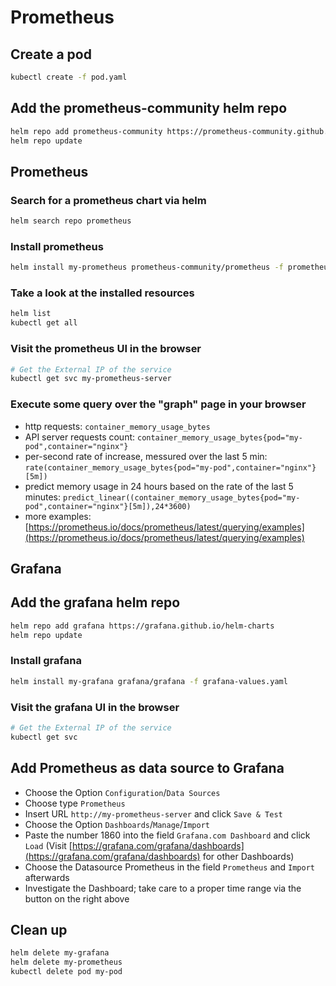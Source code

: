 # Prometheus

## Create a pod

```bash
kubectl create -f pod.yaml
```

## Add the prometheus-community helm repo

```bash
helm repo add prometheus-community https://prometheus-community.github.io/helm-charts
helm repo update
```

## Prometheus

### Search for a prometheus chart via helm

```bash
helm search repo prometheus
```

### Install prometheus

```bash
helm install my-prometheus prometheus-community/prometheus -f prometheus-values.yaml 
```

### Take a look at the installed resources

```bash
helm list
kubectl get all
```

### Visit the prometheus UI in the browser

```bash
# Get the External IP of the service
kubectl get svc my-prometheus-server
```

### Execute some query over the "graph" page in your browser

* http requests: `container_memory_usage_bytes`
* API server requests count: `container_memory_usage_bytes{pod="my-pod",container="nginx"}`
* per-second rate of increase, messured over the last 5 min: `rate(container_memory_usage_bytes{pod="my-pod",container="nginx"}[5m])`
* predict memory usage in 24 hours based on the rate of the last 5 minutes: `predict_linear((container_memory_usage_bytes{pod="my-pod",container="nginx"}[5m]),24*3600)`
* more examples: [https://prometheus.io/docs/prometheus/latest/querying/examples](https://prometheus.io/docs/prometheus/latest/querying/examples)

## Grafana

## Add the grafana helm repo

```bash
helm repo add grafana https://grafana.github.io/helm-charts
helm repo update
```

### Install grafana

```bash
helm install my-grafana grafana/grafana -f grafana-values.yaml
```

### Visit the grafana UI in the browser

```bash
# Get the External IP of the service
kubectl get svc
```

## Add Prometheus as data source to Grafana

* Choose the Option `Configuration`/`Data Sources`
* Choose type `Prometheus`
* Insert URL `http://my-prometheus-server` and click `Save & Test`
* Choose the Option `Dashboards`/`Manage`/`Import`
* Paste the number 1860 into the field `Grafana.com Dashboard` and click `Load` (Visit [https://grafana.com/grafana/dashboards](https://grafana.com/grafana/dashboards) for other Dashboards)
* Choose the Datasource Prometheus in the field `Prometheus` and `Import` afterwards
* Investigate the Dashboard; take care to a proper time range via the button on the right above

## Clean up

```bash
helm delete my-grafana
helm delete my-prometheus
kubectl delete pod my-pod
```
